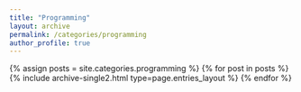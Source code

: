```yaml
---
title: "Programming"
layout: archive
permalink: /categories/programming
author_profile: true
---
```


{% assign posts = site.categories.programming %}
{% for post in posts %} {% include archive-single2.html type=page.entries_layout %} {% endfor %}